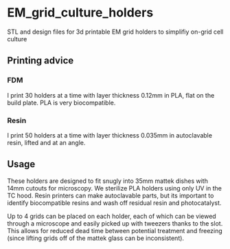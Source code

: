 # EM_grid_culture_holders
STL and design files for 3d printable EM grid holders to simplifiy on-grid cell culture 

## Printing advice
### FDM
I print 30 holders at a time with layer thickness 0.12mm in PLA, flat on the build plate. PLA is very biocompatible. 

### Resin
I print 50 holders at a time with layer thickness 0.035mm in autoclavable resin, lifted and at an angle.

## Usage
These holders are designed to fit snugly into 35mm mattek dishes with 14mm cutouts for microscopy. We sterilize PLA holders using only UV in the TC hood. Resin printers can make autoclavable parts, but its important to identify biocompatible resins and wash off residual resin and photocatalyst.

Up to 4 grids can be placed on each holder, each of which can be viewed through a microscope and easily picked up with tweezers thanks to the slot. This allows for reduced dead time between potential treatment and freezing (since lifting grids off of the mattek glass can be inconsistent).

